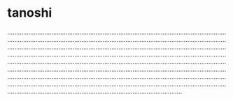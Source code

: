 # tanoshi

...................................................................................................................................................................................................................................................................................................................................................................................................................................................................................................................................................................................................................................................................................................................................................................................................................................................................................................................................................................................................................................................................................................................................